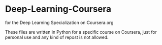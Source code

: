 # Deep-Learning-Coursera
for the Deep Learning Specialization on Coursera.org

These files are written in Python for a specific course on Coursera, just for personal use and any kind of repost is not allowed.
